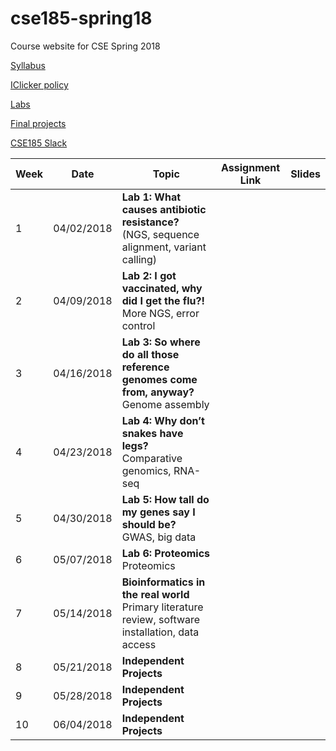 # cse185-spring18
Course website for CSE Spring 2018

[Syllabus](https://github.com/gymreklab/cse185-spring18/blob/master/cse185-spring18-syllabus.md)

[IClicker policy](https://github.com/gymreklab/cse185-spring18/blob/master/cse185-spring18-clickers.md)

[Labs](cse185-spring18-labs.md)

[Final projects](TODO)

[CSE185 Slack](cse185-sp18.slack.com)


| Week | Date | Topic | Assignment Link | Slides |
|----------|----------|-------|------- |------|
| 1 | 04/02/2018 | **Lab 1: What causes antibiotic resistance?** <br> (NGS, sequence alignment, variant calling) | | |
| 2 | 04/09/2018 | **Lab 2: I got vaccinated, why did I get the flu?!** <br> More NGS, error control | | |
| 3 | 04/16/2018 | **Lab 3: So where do all those reference genomes come from, anyway?** <br> Genome assembly | | |
| 4 | 04/23/2018 | **Lab 4: Why don’t snakes have legs?** <br> Comparative genomics, RNA-seq| | |
| 5 | 04/30/2018 | **Lab 5: How tall do my genes say I should be?** <br> GWAS, big data| | |
| 6 | 05/07/2018 | **Lab 6: Proteomics** <br> Proteomics| | |
| 7 | 05/14/2018 | **Bioinformatics in the real world** <br> Primary literature review, software installation, data access| | |
| 8 | 05/21/2018 | **Independent Projects**| | |
| 9 | 05/28/2018 | **Independent Projects**| | |
| 10 | 06/04/2018 | **Independent Projects**| | |
